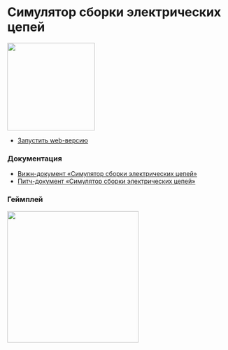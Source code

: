 # Симулятор сборки электрических цепей

<img src="https://github.com/VyacheslavPridchin/CircuitSimulator/blob/main/Media/Icon.ico?raw=true" width="200"/>

- [Запустить web-версию](https://dstu.online/circuit_simulator)
### Документация
- [Вижн-документ «Симулятор сборки электрических цепей»](https://github.com/VyacheslavPridchin/CircuitSimulator/blob/main/Media/Vision%20Document.docx?raw=true)
- [Питч-документ «Симулятор сборки электрических цепей»](https://github.com/VyacheslavPridchin/CircuitSimulator/blob/main/Media/Pitch%20Document.docx?raw=true)
### Геймплей
<img src="https://github.com/VyacheslavPridchin/CircuitSimulator/blob/main/Media/Gameplay.gif?raw=true" width="300"/>
